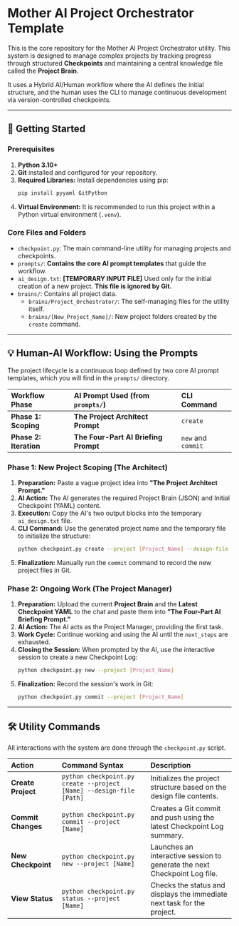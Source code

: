 # Mother AI Project Orchestrator Template

This is the core repository for the Mother AI Project Orchestrator utility. This system is designed to manage complex projects by tracking progress through structured **Checkpoints** and maintaining a central knowledge file called the **Project Brain**.

It uses a Hybrid AI/Human workflow where the AI defines the initial structure, and the human uses the CLI to manage continuous development via version-controlled checkpoints.

---

## 🚀 Getting Started

### Prerequisites

1.  **Python 3.10+**
2.  **Git** installed and configured for your repository.
3.  **Required Libraries:** Install dependencies using pip:
    ```bash
    pip install pyyaml GitPython
    ```
4.  **Virtual Environment:** It is recommended to run this project within a Python virtual environment (`.venv`).

### Core Files and Folders

* `checkpoint.py`: The main command-line utility for managing projects and checkpoints.
* `prompts/`: **Contains the core AI prompt templates** that guide the workflow.
* `ai_design.txt`: **[TEMPORARY INPUT FILE]** Used only for the initial creation of a new project. **This file is ignored by Git.**
* `brains/`: Contains all project data.
    * `brains/Project_Orchestrator/`: The self-managing files for the utility itself.
    * `brains/[New_Project_Name]/`: New project folders created by the `create` command.

---

## 💡 Human-AI Workflow: Using the Prompts

The project lifecycle is a continuous loop defined by two core AI prompt templates, which you will find in the `prompts/` directory.

| Workflow Phase | AI Prompt Used (from `prompts/`)| CLI Command |
| :--- | :--- | :--- |
| **Phase 1: Scoping** | **The Project Architect Prompt** | `create` |
| **Phase 2: Iteration** | **The Four-Part AI Briefing Prompt** | `new` and `commit` |

### Phase 1: New Project Scoping (The Architect)

1.  **Preparation:** Paste a vague project idea into **"The Project Architect Prompt."**
2.  **AI Action:** The AI generates the required Project Brain (JSON) and Initial Checkpoint (YAML) content.
3.  **Execution:** Copy the AI's two output blocks into the temporary `ai_design.txt` file.
4.  **CLI Command:** Use the generated project name and the temporary file to initialize the structure:
    ```bash
    python checkpoint.py create --project [Project_Name] --design-file ai_design.txt
    ```
5.  **Finalization:** Manually run the `commit` command to record the new project files in Git.

### Phase 2: Ongoing Work (The Project Manager)

1.  **Preparation:** Upload the current **Project Brain** and the **Latest Checkpoint YAML** to the chat and paste them into **"The Four-Part AI Briefing Prompt."**
2.  **AI Action:** The AI acts as the Project Manager, providing the first task.
3.  **Work Cycle:** Continue working and using the AI until the `next_steps` are exhausted.
4.  **Closing the Session:** When prompted by the AI, use the interactive session to create a new Checkpoint Log:
    ```bash
    python checkpoint.py new --project [Project_Name]
    ```
5.  **Finalization:** Record the session's work in Git:
    ```bash
    python checkpoint.py commit --project [Project_Name]
    ```

---

## 🛠️ Utility Commands

All interactions with the system are done through the `checkpoint.py` script.

| Action | Command Syntax | Description |
| :--- | :--- | :--- |
| **Create Project** | `python checkpoint.py create --project [Name] --design-file [Path]` | Initializes the project structure based on the design file contents. |
| **Commit Changes** | `python checkpoint.py commit --project [Name]` | Creates a Git commit and push using the latest Checkpoint Log summary. |
| **New Checkpoint**| `python checkpoint.py new --project [Name]` | Launches an interactive session to generate the next Checkpoint Log file. |
| **View Status** | `python checkpoint.py status --project [Name]` | Checks the status and displays the immediate next task for the project. |
